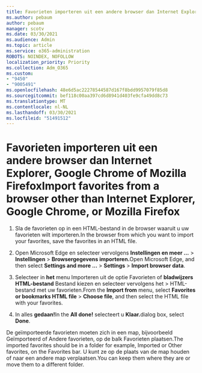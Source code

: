 ```yaml
---
title: Favorieten importeren uit een andere browser dan Internet Explorer, Google Chrome of Mozilla Firefox
ms.author: pebaum
author: pebaum
manager: scotv
ms.date: 03/30/2021
ms.audience: Admin
ms.topic: article
ms.service: o365-administration
ROBOTS: NOINDEX, NOFOLLOW
localization_priority: Priority
ms.collection: Adm_O365
ms.custom:
- "9450"
- "9005491"
ms.openlocfilehash: 48e6d5ac22278544587d167f8bdd9957079f85d8
ms.sourcegitcommit: bef118c00aa397cd6d8941d403fe9cfa49dd8c73
ms.translationtype: MT
ms.contentlocale: nl-NL
ms.lasthandoff: 03/30/2021
ms.locfileid: "51491512"
---
```

# <a name="import-favorites-from-a-browser-other-than-internet-explorer-google-chrome-or-mozilla-firefox"></a><span data-ttu-id="9b6bf-102">Favorieten importeren uit een andere browser dan Internet Explorer, Google Chrome of Mozilla Firefox</span><span class="sxs-lookup"><span data-stu-id="9b6bf-102">Import favorites from a browser other than Internet Explorer, Google Chrome, or Mozilla Firefox</span></span>

1. <span data-ttu-id="9b6bf-103">Sla de favorieten op in een HTML-bestand in de browser waaruit u uw favorieten wilt importeren.</span><span class="sxs-lookup"><span data-stu-id="9b6bf-103">In the browser from which you want to import your favorites, save the favorites in an HTML file.</span></span>

1. <span data-ttu-id="9b6bf-104">Open Microsoft Edge en selecteer vervolgens **Instellingen en meer ...**  >  **Instellingen**  >  **Browsergegevens importeren.**</span><span class="sxs-lookup"><span data-stu-id="9b6bf-104">Open Microsoft Edge, and then select **Settings and more ...** > **Settings** > **Import browser data**.</span></span>

1. <span data-ttu-id="9b6bf-105">Selecteer in **het** menu Importeren uit de optie Favorieten of **bladwijzers HTML-bestand** Bestand kiezen en selecteer vervolgens het  >  HTML-bestand met uw favorieten.</span><span class="sxs-lookup"><span data-stu-id="9b6bf-105">From the **Import from** menu, select **Favorites or bookmarks HTML file** > **Choose file**, and then select the HTML file with your favorites.</span></span>

1. <span data-ttu-id="9b6bf-106">In alles **gedaan!**</span><span class="sxs-lookup"><span data-stu-id="9b6bf-106">In the **All done!**</span></span> <span data-ttu-id="9b6bf-107">selecteert u **Klaar.**</span><span class="sxs-lookup"><span data-stu-id="9b6bf-107">dialog box, select **Done**.</span></span>

<span data-ttu-id="9b6bf-108">De geïmporteerde favorieten moeten zich in een map, bijvoorbeeld Geïmporteerd of Andere favorieten, op de balk Favorieten plaatsen.</span><span class="sxs-lookup"><span data-stu-id="9b6bf-108">The imported favorites should be in a folder for example, Imported or Other favorites, on the Favorites bar.</span></span> <span data-ttu-id="9b6bf-109">U kunt ze op de plaats van de map houden of naar een andere map verplaatsen.</span><span class="sxs-lookup"><span data-stu-id="9b6bf-109">You can keep them where they are or move them to a different folder.</span></span>